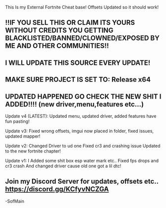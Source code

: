 This Is my External Fortnite Cheat base! Offsets Updated so it should work!


!!IF YOU SELL THIS OR CLAIM ITS YOURS WITHOUT CREDITS YOU GETTING BLACKLISTED/BANNED/CLOWNED/EXPOSED BY ME AND OTHER COMMUNITIES!!
--
I WILL UPDATE THIS SOURCE EVERY UPDATE!
--
MAKE SURE PROJECT IS SET TO: Release x64
--
UPDATED HAPPENED GO CHECK THE NEW SHIT I ADDED!!!! (new driver,menu,features etc...)
--
Update v4 (LATEST): Updated menu, updated driver, added features have fun pasting!

Update v3: Fixed wrong offsets, imgui now placed in folder, fixed issues, updated mapper!

Update v2: Changed Driver to ud one Fixed cr3 and crashing issue Updated to the new fortnite chapter!

Update v1: I Added some shit box esp water mark etc.. Fixed fps drops and cr3 crash And changed driver cause old one got a lil dtc!

Join my Discord Server for updates, offsets etc.. https://discord.gg/KCfyvNCZGA
--
-SofMain
